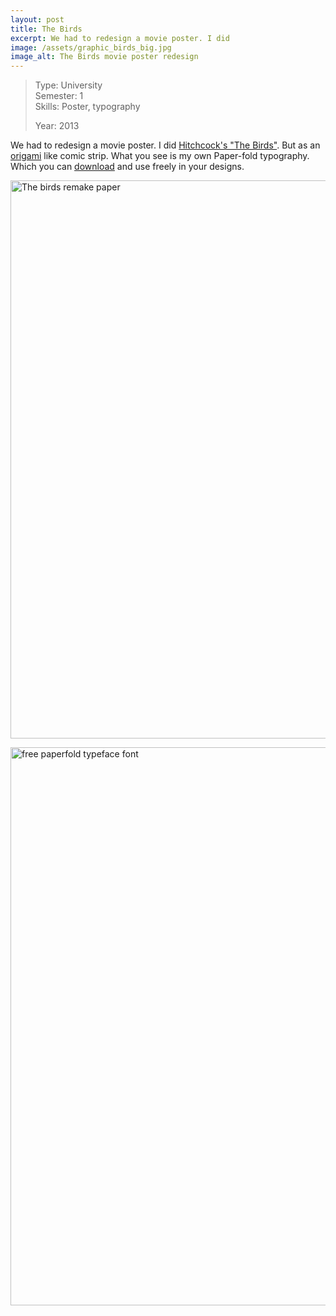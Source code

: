```yaml
---
layout: post
title: The Birds
excerpt: We had to redesign a movie poster. I did
image: /assets/graphic_birds_big.jpg
image_alt: The Birds movie poster redesign
---
```


<blockquote>Type: University<br />
Semester: 1<br />
Skills: Poster, typography</p>
<p>Year: 2013</p></blockquote>
<p>We had to redesign a movie poster. I did <a href="http://en.wikipedia.org/wiki/The_Birds_(film)">Hitchcock's "The Birds"</a>. But as an <a href="http://en.wikipedia.org/wiki/Origami">origami</a> like comic strip. What you see is my own Paper-fold typography. Which you can <a href="https://kit.thibaultjanbeyer.com/freebies/fonts/paperfold/Thibault-Jan-Beyer-Paperfont_RL.zip">download</a> and use freely in your designs.</p>
<p><a href="/assets/graphic_birds_big.jpg"><img class="alignnone size-full wp-image-1149" src="{{ site.baseurl }}/assets/graphic_birds_big.jpg" alt="The birds remake paper" width="800" height="893" /></a></p>
<p><a href="https://kit.thibaultjanbeyer.com/freebies/fonts/paperfold/Thibault-Jan-Beyer-Paperfont_RL.zip"><img class="alignnone wp-image-2464 size-full" src="{{ site.baseurl }}/assets/paperfold-type.png" alt="free paperfold typeface font" width="914" height="893" /></a></p>
